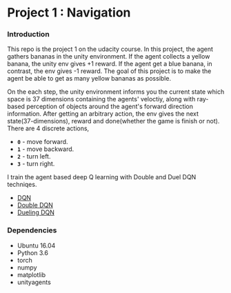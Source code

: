# Project 1 : Navigation
### Introduction
This repo is the project 1 on the udacity course. In this project, the agent gathers bananas in the unity environment.
If the agent collects a yellow banana, the unity env gives +1 reward. 
If the agent get a blue banana, in contrast, the env gives -1 reward.
The goal of this project is to make the agent be able to get as many yellow bananas as possible.

On the each step, the unity environment informs you the current state which space is 37 dimensions containing the agents' veloctiy, along with ray-based perception of objects
around the agent's forward direction information. After getting an arbitrary action, the env gives the next state(37-dimensions), reward and done(whether the game is finish or not).
There are 4 discrete actions, 
- **`0`** - move forward.
- **`1`** - move backward.
- **`2`** - turn left.
- **`3`** - turn right.

I train the agent based deep Q learning with Double and Duel DQN techniqes.
* [DQN](https://www.nature.com/articles/nature14236)
* [Double DQN](https://arxiv.org/abs/1509.06461)
* [Dueling DQN](https://arxiv.org/abs/1511.06581)

### Dependencies
- Ubuntu 16.04
- Python 3.6
- torch
- numpy
- matplotlib
- unityagents

